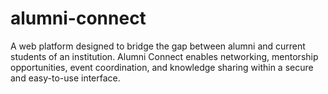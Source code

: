 # alumni-connect
A web platform designed to bridge the gap between alumni and current students of an institution. Alumni Connect enables networking, mentorship opportunities, event coordination, and knowledge sharing within a secure and easy-to-use interface.
